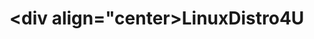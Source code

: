 # <div align="center>LinuxDistro4U</div>
<div align="center>Choose the best Linux Distro for yourself</div>
